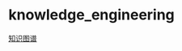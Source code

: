 # knowledge_engineering
[知识图谱](https://ming66.github.io/knowledge_engineering/homework/the_end.html)
